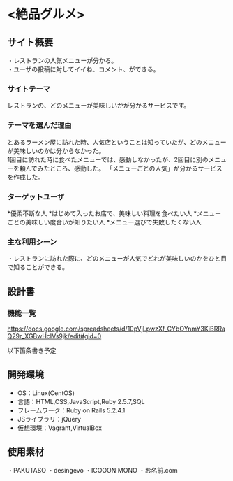 # <絶品グルメ>

## サイト概要
・レストランの人気メニューが分かる。  
・ユーザの投稿に対してイイね、コメント、ができる。

### サイトテーマ
レストランの、どのメニューが美味しいかが分かるサービスです。

### テーマを選んだ理由
とあるラーメン屋に訪れた時、人気店ということは知っていたが、どのメニューが美味しいのかは分からなかった。  
1回目に訪れた時に食べたメニューでは、感動しなかったが、2回目に別のメニューを頼んでみたところ、感動した。 
「メニューごとの人気」が分かるサービスを作成した。

### ターゲットユーザ
*優柔不断な人
*はじめて入ったお店で、美味しい料理を食べたい人
*メニューごとの美味しい度合いが知りたい人
*メニュー選びで失敗したくない人

### 主な利用シーン
・レストランに訪れた際に、どのメニューが人気でどれが美味しいのかをひと目で知ることができる。

## 設計書


### 機能一覧
https://docs.google.com/spreadsheets/d/10pVjLpwzXf_CYbOYnmY3KiBRRaQ29r_XGBwHcIVs9jk/edit#gid=0

以下箇条書き予定


## 開発環境
- OS：Linux(CentOS)
- 言語：HTML,CSS,JavaScript,Ruby 2.5.7,SQL
- フレームワーク：Ruby on Rails 5.2.4.1
- JSライブラリ：jQuery
- 仮想環境：Vagrant,VirtualBox

## 使用素材
・PAKUTASO
・desingevo
・ICOOON MONO
・お名前.com
